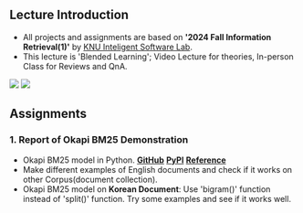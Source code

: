 ## Lecture Introduction
- All projects and assignments are based on **'2024 Fall Information Retrieval(1)'** by [KNU Inteligent Software Lab](https://leeck10.github.io/).
- This lecture is 'Blended Learning'; Video Lecture for theories, In-person Class for Reviews and QnA.

<img src="https://img.shields.io/badge/Python-3776AB?style=for-the-badge&logo=Python&logoColor=white"> <img src="https://img.shields.io/badge/Jupyter-F37626?style=for-the-badge&logo=Jupyter&logoColor=white">

## Assignments
### 1. Report of Okapi BM25 Demonstration
- Okapi BM25 model in Python. [**GitHub**](https://github.com/dorianbrown/rank_bm25) [**PyPI**](https://pypi.org/project/rank-bm25/) [**Reference**](https://littlefoxdiary.tistory.com/12)
- Make different examples of English documents and check if it works on other Corpus(document collection).
- Okapi BM25 model on **Korean Document**: Use 'bigram()' function instead of 'split()' function. Try some examples and see if it works well.
